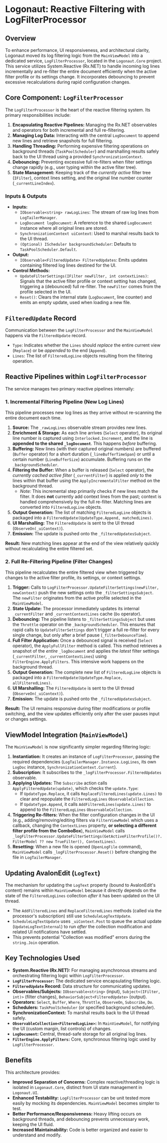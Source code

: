 # Logonaut: Reactive Filtering with LogFilterProcessor

## Overview

To enhance performance, UI responsiveness, and architectural clarity, Logonaut moved its log filtering logic from the `MainViewModel` into a dedicated service, `LogFilterProcessor`, located in the `Logonaut.Core` project. This service utilizes System.Reactive (Rx.NET) to handle incoming log lines incrementally and re-filter the entire document efficiently when the active filter profile or its settings change. It incorporates debouncing to prevent excessive recalculations during rapid configuration changes.

## Core Component: `LogFilterProcessor`

The `LogFilterProcessor` is the heart of the reactive filtering system. Its primary responsibilities include:

1.  **Encapsulating Reactive Pipelines:** Managing the Rx.NET observables and operators for both incremental and full re-filtering.
2.  **Managing Log Data:** Interacting with the central `LogDocument` to append new lines and retrieve snapshots for full filtering.
3.  **Handling Threading:** Performing expensive filtering operations on background threads (`TaskPoolScheduler`) and marshalling results safely back to the UI thread using a provided `SynchronizationContext`.
4.  **Debouncing:** Preventing excessive full re-filters when filter settings change rapidly (e.g., user typing within the active filter tree).
5.  **State Management:** Keeping track of the *currently active* filter tree (`IFilter`), context lines setting, and the original line number counter (`_currentLineIndex`).

### Inputs & Outputs

*   **Inputs:**
    *   `IObservable<string> rawLogLines`: The stream of raw log lines from `LogTailerManager`.
    *   `LogDocument logDocument`: A reference to the shared `LogDocument` instance where all original lines are stored.
    *   `SynchronizationContext uiContext`: Used to marshal results back to the UI thread.
    *   `(Optional) IScheduler backgroundScheduler`: Defaults to `TaskPoolScheduler.Default`.
*   **Output:**
    *   `IObservable<FilteredUpdate> FilteredUpdates`: Emits updates containing filtered log lines destined for the UI.
*   **Control Methods:**
    *   `UpdateFilterSettings(IFilter newFilter, int contextLines)`: Signals that the active filter profile or context setting has changed, triggering a (debounced) full re-filter. The `newFilter` comes from the profile selected in the UI.
    *   `Reset()`: Clears the internal state (`LogDocument`, line counter) and emits an empty update, used when loading a new file.

## `FilteredUpdate` Record

Communication between the `LogFilterProcessor` and the `MainViewModel` happens via the `FilteredUpdate` record.

*   `Type`: Indicates whether the `Lines` should *replace* the entire current view (`Replace`) or be *appended* to the end (`Append`).
*   `Lines`: The list of `FilteredLogLine` objects resulting from the filtering operation.

## Reactive Pipelines within `LogFilterProcessor`

The service manages two primary reactive pipelines internally:

### 1. Incremental Filtering Pipeline (New Log Lines)

This pipeline processes new log lines as they arrive without re-scanning the entire document each time.

1.  **Source:** The `_rawLogLines` observable stream provides new lines.
2.  **Enrichment & Storage:** As each line arrives (`Select` operator), its original line number is captured using `Interlocked.Increment`, and the line is **appended to the shared `_logDocument`**. This happens *before* buffering.
3.  **Buffering:** New lines (with their captured original numbers) are buffered (`Buffer` operator) for a short duration (`_lineBufferTimeSpan`) or until a certain number (`LineBufferSize`) accumulate. Buffering runs on the `_backgroundScheduler`.
4.  **Filtering the Buffer:** When a buffer is released (`Select` operator), the *currently cached active filter* (`_currentFilter`) is applied *only* to the lines within that buffer using the `ApplyIncrementalFilter` method on the background thread.
    *   *Note:* This incremental step primarily checks if new lines match the filter. It does **not** currently add context lines from the past; context is handled comprehensively by the full re-filter. Matching lines are converted into `FilteredLogLine` objects.
5.  **Output Generation:** The list of matching `FilteredLogLine` objects is packaged into a `FilteredUpdate(UpdateType.Append, matchedLines)`.
6.  **UI Marshalling:** The `FilteredUpdate` is sent to the UI thread (`ObserveOn(_uiContext)`).
7.  **Emission:** The update is pushed onto the `_filteredUpdatesSubject`.

**Result:** New matching lines appear at the end of the view relatively quickly without recalculating the entire filtered set.

### 2. Full Re-Filtering Pipeline (Filter Changes)

This pipeline recalculates the entire filtered view when triggered by changes to the active filter profile, its settings, or context settings.

1.  **Trigger:** Calls to `LogFilterProcessor.UpdateFilterSettings(newFilter, newContext)` push the new settings onto the `_filterSettingsSubject`. The `newFilter` originates from the active profile selected in the `MainViewModel`.
2.  **State Update:** The processor immediately updates its internal `_currentFilter` and `_currentContextLines` cache (`Do` operator).
3.  **Debouncing:** The pipeline listens to `_filterSettingsSubject` but uses the `Throttle` operator on the `_backgroundScheduler`. This ensures that rapid calls to `UpdateFilterSettings` don't trigger a full re-filter for every single change, but only after a brief pause (`_filterDebounceTime`).
4.  **Full Filter Application:** Once a debounced signal is received (`Select` operator), the `ApplyFullFilter` method is called. This method retrieves a snapshot of the *entire* `_logDocument` and applies the *latest* filter settings (`_currentFilter`, `_currentContextLines`) using `FilterEngine.ApplyFilters`. This intensive work happens on the background thread.
5.  **Output Generation:** The complete new list of `FilteredLogLine` objects is packaged into a `FilteredUpdate(UpdateType.Replace, allFilteredLines)`.
6.  **UI Marshalling:** The `FilteredUpdate` is sent to the UI thread (`ObserveOn(_uiContext)`).
7.  **Emission:** The update is pushed onto the `_filteredUpdatesSubject`.

**Result:** The UI remains responsive during filter modifications or profile switching, and the view updates efficiently only after the user pauses input or changes settings.

## ViewModel Integration (`MainViewModel`)

The `MainViewModel` is now significantly simpler regarding filtering logic:

1.  **Instantiation:** It creates an instance of `LogFilterProcessor`, passing the required dependencies (`LogTailerManager.Instance.LogLines`, its own `LogDoc` instance, `SynchronizationContext.Current`).
2.  **Subscription:** It subscribes to the `_logFilterProcessor.FilteredUpdates` observable.
3.  **Applying Updates:** The `Subscribe` action calls `ApplyFilteredUpdate(update)`, which checks the `update.Type`:
    *   If `UpdateType.Replace`, it calls `ReplaceFilteredLines(update.Lines)` to clear and repopulate the `FilteredLogLines` `ObservableCollection`.
    *   If `UpdateType.Append`, it calls `AddFilteredLines(update.Lines)` to append to the `FilteredLogLines` `ObservableCollection`.
4.  **Triggering Re-filters:** When the filter configuration changes in the UI (e.g., adding/removing/editing filters via `FilterViewModel` which uses a callback, changing the `ContextLines` property, **or selecting a different filter profile from the ComboBox**), `MainViewModel` calls `_logFilterProcessor.UpdateFilterSettings(GetActiveFilterProfile()?.FilterModel ?? new TrueFilter(), ContextLines)`.
5.  **Resetting:** When a new file is opened (`OpenLogFile` command), `MainViewModel` calls `_logFilterProcessor.Reset()` before changing the file in `LogTailerManager`.

## Updating AvalonEdit (`LogText`)

The mechanism for updating the `LogText` property (bound to AvalonEdit's content) remains within `MainViewModel` because it directly depends on the state of the `FilteredLogLines` collection *after* it has been updated on the UI thread.

*   The `AddFilteredLines` and `ReplaceFilteredLines` methods (called via the processor's subscription) still use `ScheduleLogTextUpdate`.
*   `ScheduleLogTextUpdate` uses `_uiContext.Post` to queue the actual update (`UpdateLogTextInternal`) to run *after* the collection modification and related UI notifications have settled.
*   This prevents potential "Collection was modified" errors during the `string.Join` operation.

## Key Technologies Used

*   **System.Reactive (Rx.NET):** For managing asynchronous streams and orchestrating filtering logic within `LogFilterProcessor`.
*   **`LogFilterProcessor`:** The dedicated service encapsulating filtering logic.
*   **`FilteredUpdate` Record:** Data structure for communicating updates.
*   **Observables/Subjects:** `IObservable<string>` (input), `Subject<(IFilter, int)>` (filter changes), `BehaviorSubject<FilteredUpdate>` (output).
*   **Operators:** `Select`, `Buffer`, `Where`, `Throttle`, `ObserveOn`, `Subscribe`, `Do`.
*   **Schedulers:** `TaskPoolScheduler` (or specified background scheduler).
*   **SynchronizationContext:** To marshal results back to the UI thread safely.
*   **`ObservableCollection<FilteredLogLine>`:** In `MainViewModel`, for notifying the UI (custom margin, list controls) of changes.
*   **`LogDocument`:** Central, thread-safe storage for all original log lines.
*   **`FilterEngine.ApplyFilters`:** Core, synchronous filtering logic used by `LogFilterProcessor`.

## Benefits

This architecture provides:

*   **Improved Separation of Concerns:** Complex reactive/threading logic is isolated in `Logonaut.Core`, distinct from UI state management in `Logonaut.UI`.
*   **Enhanced Testability:** `LogFilterProcessor` can be unit tested more easily by mocking its dependencies. `MainViewModel` becomes simpler to test.
*   **Better Performance/Responsiveness:** Heavy lifting occurs on background threads, and debouncing prevents unnecessary work, keeping the UI fluid.
*   **Increased Maintainability:** Code is better organized and easier to understand and modify.